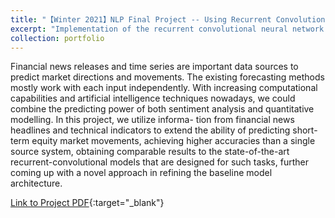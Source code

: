 ```yaml
---
title: "【Winter 2021】NLP Final Project -- Using Recurrent Convolutional Neural Network (RCNN) to Predict S&P 500 Movements"
excerpt: "Implementation of the recurrent convolutional neural network (RCNN) model to predict intraday directional-movements in financial market. <br/><img src='/images/RCNN.png'>"
collection: portfolio
---
```


Financial news releases and time series are important data sources to predict market directions and movements. The existing forecasting methods mostly work with each input independently. With increasing computational capabilities and artificial intelligence techniques nowadays, we could combine the predicting power of both sentiment analysis and quantitative modelling. In this project, we utilize informa- tion from financial news headlines and technical indicators to extend the ability of predicting short-term equity market movements, achieving higher accuracies than a single source system, obtaining comparable results to the state-of-the-art recurrent-convolutional models that are designed for such tasks, further coming up with a novel approach in refining the baseline model architecture.

[Link to Project PDF](https://mozilla.github.io/pdf.js/web/viewer.html?file=https://raw.githubusercontent.com/chkao831/WI21_Natural-Language-Processing-with-Deep-Learning_StanfordCS224N/main/Project-RCNN/CS224N_FinalProjectReport_RCNN_submission.pdf){:target="_blank"}

